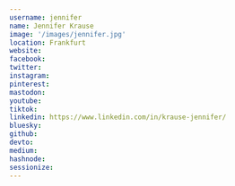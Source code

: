```yaml
---
username: jennifer
name: Jennifer Krause
image: '/images/jennifer.jpg'
location: Frankfurt
website: 
facebook: 
twitter: 
instagram: 
pinterest:
mastodon: 
youtube:
tiktok:
linkedin: https://www.linkedin.com/in/krause-jennifer/
bluesky: 
github: 
devto: 
medium: 
hashnode: 
sessionize: 
---
```

